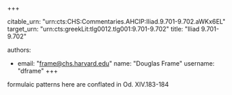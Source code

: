+++


citable_urn: "urn:cts:CHS:Commentaries.AHCIP:Iliad.9.701-9.702.aWKx6EL"
target_urn: "urn:cts:greekLit:tlg0012.tlg001:9.701-9.702"
title: "Iliad 9.701-9.702"

authors:
- email: "frame@chs.harvard.edu"
  name: "Douglas Frame"
  username: "dframe"
+++

<p>formulaic patterns here are conflated in Od. XIV.183-184</p>